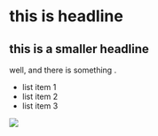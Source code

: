 # this is headline


## this is a smaller headline
well, and there is something .

* list item 1
* list item 2
* list item 3

![](h2.peg)


